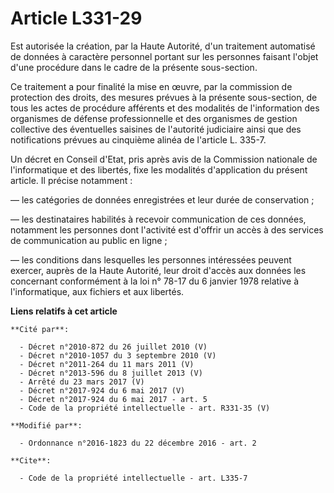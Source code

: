 # Article L331-29

Est autorisée la création, par la Haute Autorité, d'un traitement automatisé de données à caractère personnel portant sur les
personnes faisant l'objet d'une procédure dans le cadre de la présente sous-section. 

Ce traitement a pour finalité la mise en œuvre, par la commission de protection des droits, des mesures prévues à la présente
sous-section, de tous les actes de procédure afférents et des modalités de l'information des organismes de défense
professionnelle et des       organismes de gestion collective des éventuelles saisines de l'autorité judiciaire ainsi que des
notifications prévues au cinquième alinéa de l'article L. 335-7. 

Un décret en Conseil d'Etat, pris après avis de la Commission nationale de l'informatique et des libertés, fixe les modalités
d'application du présent article. Il précise notamment : 

― les catégories de données enregistrées et leur durée de conservation ; 

― les destinataires habilités à recevoir communication de ces données, notamment les personnes dont l'activité est d'offrir
un accès à des services de communication au public en ligne ; 

― les conditions dans lesquelles les personnes intéressées peuvent exercer, auprès de la Haute Autorité, leur droit d'accès
aux données les concernant conformément à la loi n° 78-17 du 6 janvier 1978 relative à l'informatique, aux fichiers et aux
libertés.

**Liens relatifs à cet article**

	**Cité par**:

	  - Décret n°2010-872 du 26 juillet 2010 (V)
	  - Décret n°2010-1057 du 3 septembre 2010 (V)
	  - Décret n°2011-264 du 11 mars 2011 (V)
	  - Décret n°2013-596 du 8 juillet 2013 (V)
	  - Arrêté du 23 mars 2017 (V)
	  - Décret n°2017-924 du 6 mai 2017 (V)
	  - Décret n°2017-924 du 6 mai 2017 - art. 5
	  - Code de la propriété intellectuelle - art. R331-35 (V)

	**Modifié par**:

	  - Ordonnance n°2016-1823 du 22 décembre 2016 - art. 2

	**Cite**:

	  - Code de la propriété intellectuelle - art. L335-7
